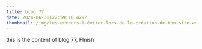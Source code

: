 ```yaml
---
title: blog 77
date: 2024-06-30T22:59:10.429Z
thumbnail: /img/les-erreurs-à-éviter-lors-de-la-création-de-ton-site-web-portfolio-03.png
---
```

t﻿his is the content of blog 77, FInish